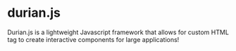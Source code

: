 # durian.js
Durian.js is a lightweight Javascript framework that allows for custom HTML tag to create interactive components for large applications!
